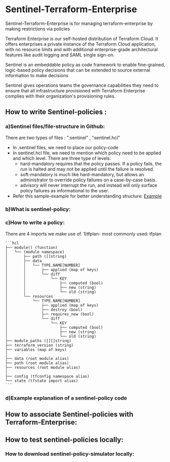 # Sentinel-Terraform-Enterprise
Sentinel-Terraform-Enterprise is for managing terraform-enterprise by making restrictions via policies

Terraform Enterprise is our self-hosted distribution of Terraform Cloud. It offers enterprises a private instance of the Terraform Cloud application, with no resource limits and with additional enterprise-grade architectural features like audit logging and SAML single sign-on.

Sentinel is an embeddable policy as code framework to enable fine-grained, logic-based policy decisions that can be extended to source external information to make decisions

Sentinel gives operations teams the governance capabilities they need to ensure that all infrastructure provisioned with Terraform Enterprise complies with their organization's provisioning rules. 

## How to write Sentinel-policies :
  ### a)Sentinel files/file-structure in Github:
  There are two types of files : ".sentinel" , "sentinel.hcl"
  - In <name>.sentinel files, we need to place our policy-code
  - In sentinel.hcl file, we need to mention which policy need to be applied and which level.
    There are three type of levels: 
    - hard-mandatory requires that the policy passes. If a policy fails, the run is halted and may not be applied until the failure is resolved.
    - soft-mandatory is much like hard-mandatory, but allows an administrator to override policy failures on a case-by-case basis.
    - advisory will never interrupt the run, and instead will only surface policy failures as informational to the user.
  - Refer this sample-example for better understanding structure: [Example](https://github.com/Nokku-Organization/Sentinel-Terraform-Enterprise/tree/master/Example)
  
  
  ### b)What is sentinel-policy:

  ### c)How to write a policy:
  There are 4 imports we make use of.
  1)tfplan- most commonly used:
  tfplan

    ```hcl
    ├── module() (function)
    │   └── (module namespace)
    │       ├── path ([]string)
    │       ├── data
    │       │   └── TYPE.NAME[NUMBER]
    │       │       ├── applied (map of keys)
    │       │       └── diff
    │       │           └── KEY
    │       │               ├── computed (bool)
    │       │               ├── new (string)
    │       │               └── old (string)
    │       └── resources
    │           └── TYPE.NAME[NUMBER]
    │               ├── applied (map of keys)
    │               ├── destroy (bool)
    │               ├── requires_new (bool)
    │               └── diff
    │                   └── KEY
    │                       ├── computed (bool)
    │                       ├── new (string)
    │                       └── old (string)
    ├── module_paths ([][]string)
    ├── terraform_version (string)
    ├── variables (map of keys)
    │
    ├── data (root module alias)
    ├── path (root module alias)
    ├── resources (root module alias)
    │
    ├── config (tfconfig namespace alias)
    └── state (tfstate import alias)
    ```
     
  ### d)Example explanation of a sentinel-policy code

## How to associate Sentinel-policies with Terraform-Enterprise:

## How to test sentinel-policies locally: 
  ### How to download sentinel-policy-simulator locally:
